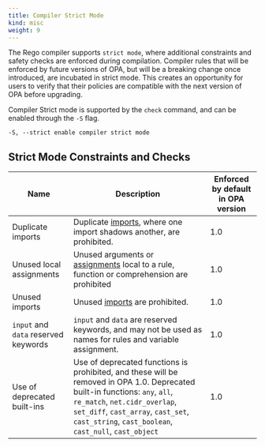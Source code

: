 ```yaml
---
title: Compiler Strict Mode
kind: misc
weight: 9
---
```


The Rego compiler supports `strict mode`, where additional constraints and safety checks are enforced during compilation.
Compiler rules that will be enforced by future versions of OPA, but will be a breaking change once introduced, are incubated in strict mode. 
This creates an opportunity for users to verify that their policies are compatible with the next version of OPA before upgrading. 

Compiler Strict mode is supported by the `check` command, and can be enabled through the `-S` flag.

```
-S, --strict enable compiler strict mode
```

## Strict Mode Constraints and Checks

Name | Description                                                                                                                                                                                                                                                    | Enforced by default in OPA version
--- |----------------------------------------------------------------------------------------------------------------------------------------------------------------------------------------------------------------------------------------------------------------| ---
Duplicate imports | Duplicate [imports](../policy-language/#imports), where one import shadows another, are prohibited.                                                                                                                                                            | 1.0
Unused local assignments | Unused arguments or [assignments](../policy-reference/#assignment-and-equality) local to a rule, function or comprehension are prohibited                                                                                                                                   | 1.0
Unused imports | Unused [imports](../policy-language/#imports) are prohibited.                                                                                                                                                                                                  | 1.0
`input` and `data` reserved keywords | `input` and `data` are reserved keywords, and may not be used as names for rules and variable assignment.                                                                                                                                                      | 1.0 
Use of deprecated built-ins | Use of deprecated functions is prohibited, and these will be removed in OPA 1.0. Deprecated built-in functions: `any`, `all`, `re_match`,  `net.cidr_overlap`, `set_diff`, `cast_array`, `cast_set`, `cast_string`, `cast_boolean`, `cast_null`, `cast_object` | 1.0
